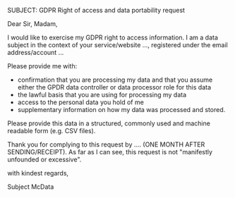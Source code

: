 SUBJECT: GDPR Right of access and data portability request

Dear Sir, Madam,

I would like to exercise my GDPR right to access information. I am a data subject in the context of your service/website ..., registered under the email address/account ...

Please provide me with:
* confirmation that you are processing my data and that you assume either the GPDR data controller or data processor role for this data
* the lawful basis that you are using for processing my data
* access to the personal data you hold of me
* supplementary information on how my data was processed and stored.

Please provide this data in a structured, commonly used and machine readable form (e.g. CSV files).

Thank you for complying to this request by .... (ONE MONTH AFTER SENDING/RECEIPT).
As far as I can see, this request is not "manifestly unfounded or excessive".

with kindest regards,

Subject McData
